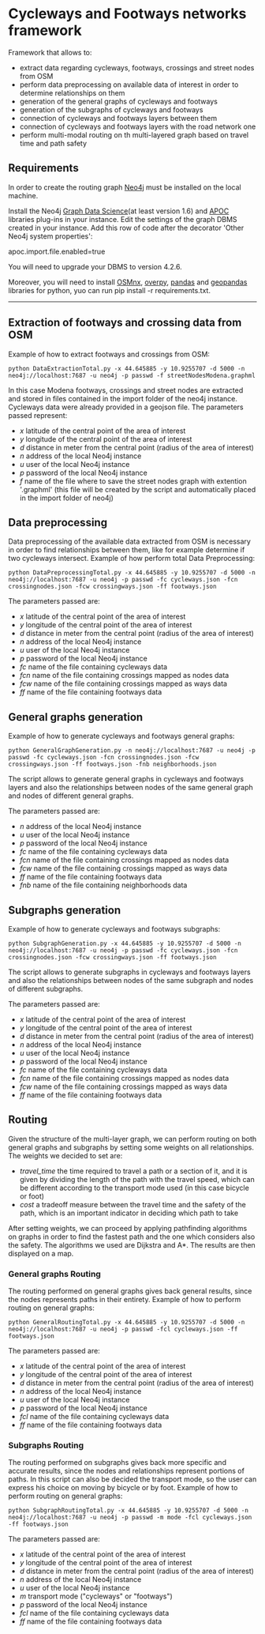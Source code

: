 # Cycleways and Footways networks framework
Framework that allows to:
- extract data regarding cycleways, footways, crossings and street nodes from OSM
- perform data preprocessing on available data of interest in order to determine relationships on them
- generation of the general graphs of cycleways and footways
- generation of the subgraphs of cycleways and footways
- connection of cycleways and footways layers between them 
- connection of cycleways and footways layers with the road network one
- perform multi-modal routing on th multi-layered graph based on travel time and path safety

## Requirements
 
In order to create the routing graph [Neo4j][1] must be installed on the local machine.

[1]: https://neo4j.com/docs/operations-manual/current/installation/

Install the Neo4j [Graph Data Science][2](at least version 1.6) and [APOC][3] libraries plug-ins in your instance.
Edit the settings of the graph DBMS created in your instance.
Add this row of code after the decorator 'Other Neo4j system properties':

apoc.import.file.enabled=true

You will need to upgrade your DBMS to version 4.2.6.

[2]: https://neo4j.com/docs/graph-data-science/current/installation/

[3]: https://neo4j.com/labs/apoc/4.1/installation/

Moreover, you will need to install [OSMnx][4], [overpy][5], [pandas][6] and [geopandas][7] libraries for python, yuo can run pip install -r requirements.txt.

[4]: https://osmnx.readthedocs.io/en/stable/
[5]: https://anaconda.org/conda-forge/overpy
[6]: https://pandas.pydata.org/docs/
[7]: https://geopandas.org/en/stable/


***

## Extraction of footways and crossing data from OSM

Example of how to extract footways and crossings from OSM:

````shell command
python DataExtractionTotal.py -x 44.645885 -y 10.9255707 -d 5000 -n neo4j://localhost:7687 -u neo4j -p passwd -f streetNodesModena.graphml
````
In this case Modena footways, crossings and street nodes are extracted and stored in files contained in the import folder of the neo4j instance. Cycleways data were already provided in a geojson file. The parameters passed represent:

- _x_ latitude of the central point of the area of interest
- _y_ longitude of the central point of the area of interest
- _d_ distance in meter from the central point (radius of the area of interest)
- _n_ address of the local Neo4j instance 
- _u_ user of the local Neo4j instance
- _p_ password of the local Neo4j instance
- _f_ name of the file where to save the street nodes graph with extention '.graphml' (this file will be created by the script and automatically placed in the import folder of neo4j)

## Data preprocessing

Data preprocessing of the available data extracted from OSM is necessary in order to find relationships between them, like for example determine if two cycleways intersect.
Example of how perform total Data Preprocessing:

````shell command
python DataPreprocessingTotal.py -x 44.645885 -y 10.9255707 -d 5000 -n neo4j://localhost:7687 -u neo4j -p passwd -fc cycleways.json -fcn crossingnodes.json -fcw crossingways.json -ff footways.json
````
The parameters passed are:
- _x_ latitude of the central point of the area of interest
- _y_ longitude of the central point of the area of interest
- _d_ distance in meter from the central point (radius of the area of interest)
- _n_ address of the local Neo4j instance 
- _u_ user of the local Neo4j instance
- _p_ password of the local Neo4j instance
- _fc_ name of the file containing cycleways data
- _fcn_ name of the file containing crossings mapped as nodes data
- _fcw_ name of the file containing crossings mapped as ways data
- _ff_ name of the file containing footways data


## General graphs generation

Example of how to generate cycleways and footways general graphs:

````shell command
python GeneralGraphGeneration.py -n neo4j://localhost:7687 -u neo4j -p passwd -fc cycleways.json -fcn crossingnodes.json -fcw crossingways.json -ff footways.json -fnb neighborhoods.json
````

The script allows to generate general graphs in cycleways and footways layers and also the relationships between nodes of the same general graph and nodes of different general graphs.

The parameters passed are:
- _n_ address of the local Neo4j instance 
- _u_ user of the local Neo4j instance
- _p_ password of the local Neo4j instance
- _fc_ name of the file containing cycleways data
- _fcn_ name of the file containing crossings mapped as nodes data
- _fcw_ name of the file containing crossings mapped as ways data
- _ff_ name of the file containing footways data
- _fnb_ name of the file containing neighborhoods data


## Subgraphs generation

Example of how to generate cycleways and footways subgraphs:

````shell command
python SubgraphGeneration.py -x 44.645885 -y 10.9255707 -d 5000 -n neo4j://localhost:7687 -u neo4j -p passwd -fc cycleways.json -fcn crossingnodes.json -fcw crossingways.json -ff footways.json
````

The script allows to generate subgraphs in cycleways and footways layers and also the relationships between nodes of the same subgraph and nodes of different subgraphs.

The parameters passed are:
- _x_ latitude of the central point of the area of interest
- _y_ longitude of the central point of the area of interest
- _d_ distance in meter from the central point (radius of the area of interest)
- _n_ address of the local Neo4j instance 
- _u_ user of the local Neo4j instance
- _p_ password of the local Neo4j instance
- _fc_ name of the file containing cycleways data
- _fcn_ name of the file containing crossings mapped as nodes data
- _fcw_ name of the file containing crossings mapped as ways data
- _ff_ name of the file containing footways data


## Routing

Given the structure of the multi-layer graph, we can perform routing on both general graphs and subgraphs by setting some weights on all relationships. The weights we decided to set are:
- _travel_time_ the time required to travel a path or a section of it, and it is given by dividing the length of the path with the travel speed, which can be different according to the transport mode used (in this case bicycle or foot)
- _cost_ a tradeoff measure between the travel time and the safety of the path, which is an important indicator in deciding which path to take 

After setting weights, we can proceed by applying pathfinding algorithms on graphs in order to find the fastest path and the one which considers also the safety.
The algorithms we used are Dijkstra and A*. The results are then displayed on a map.

### General graphs Routing
The routing performed on general graphs gives back general results, since the nodes represents paths in their entirety.
Example of how to perform routing on general graphs:

````shell command
python GeneralRoutingTotal.py -x 44.645885 -y 10.9255707 -d 5000 -n neo4j://localhost:7687 -u neo4j -p passwd -fcl cycleways.json -ff footways.json
````

The parameters passed are:
- _x_ latitude of the central point of the area of interest
- _y_ longitude of the central point of the area of interest
- _d_ distance in meter from the central point (radius of the area of interest)
- _n_ address of the local Neo4j instance 
- _u_ user of the local Neo4j instance
- _p_ password of the local Neo4j instance
- _fcl_ name of the file containing cycleways data
- _ff_ name of the file containing footways data

### Subgraphs Routing
The routing performed on subgraphs gives back more specific and accurate results, since the nodes and relationships represent portions of paths. In this script can also be decided the transport mode, so the user can express his choice on moving by bicycle or by foot. 
Example of how to perform routing on general graphs:

````shell command
python SubgraphRoutingTotal.py -x 44.645885 -y 10.9255707 -d 5000 -n neo4j://localhost:7687 -u neo4j -p passwd -m mode -fcl cycleways.json -ff footways.json
````

The parameters passed are:
- _x_ latitude of the central point of the area of interest
- _y_ longitude of the central point of the area of interest
- _d_ distance in meter from the central point (radius of the area of interest)
- _n_ address of the local Neo4j instance 
- _u_ user of the local Neo4j instance
- _m_ transport mode ("cycleways" or "footways")
- _p_ password of the local Neo4j instance
- _fcl_ name of the file containing cycleways data
- _ff_ name of the file containing footways data




